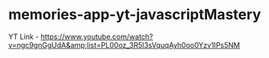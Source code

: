 # memories-app-yt-javascriptMastery
YT Link - https://www.youtube.com/watch?v=ngc9gnGgUdA&amp;list=PL00oz_3R5l3sVquqAyh0oo0Yzv1IPs5NM
